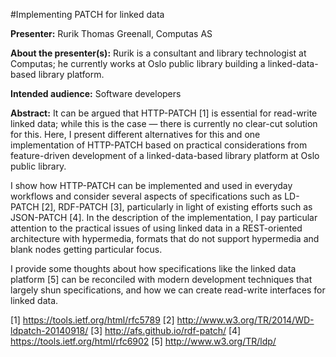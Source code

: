 #Implementing PATCH for linked data

__Presenter:__ Rurik Thomas Greenall, Computas AS

__About the presenter(s):__ Rurik is a consultant and library technologist at Computas; he currently works at Oslo public library building a linked-data-based library platform.

__Intended audience:__ Software developers

__Abstract:__ It can be argued that HTTP-PATCH [1] is essential for read-write linked data; while this is the case — there is currently no clear-cut solution for this. Here, I present different alternatives for this and one implementation of HTTP-PATCH based on practical considerations from feature-driven development of a linked-data-based library platform at Oslo public library. 

I show how HTTP-PATCH can be implemented and used in everyday workflows and consider several aspects of specifications such as LD-PATCH [2], RDF-PATCH [3], particularly in light of existing efforts such as JSON-PATCH [4]. In the description of the implementation, I pay particular attention to the practical issues of using linked data in a REST-oriented architecture with hypermedia, formats that do not support hypermedia and blank nodes getting particular focus.

I provide some thoughts about how specifications like the linked data platform [5] can be reconciled with modern development techniques that largely shun specifications, and how we can create read-write interfaces for linked data.

[1] https://tools.ietf.org/html/rfc5789
[2] http://www.w3.org/TR/2014/WD-ldpatch-20140918/
[3] http://afs.github.io/rdf-patch/
[4] https://tools.ietf.org/html/rfc6902
[5] http://www.w3.org/TR/ldp/